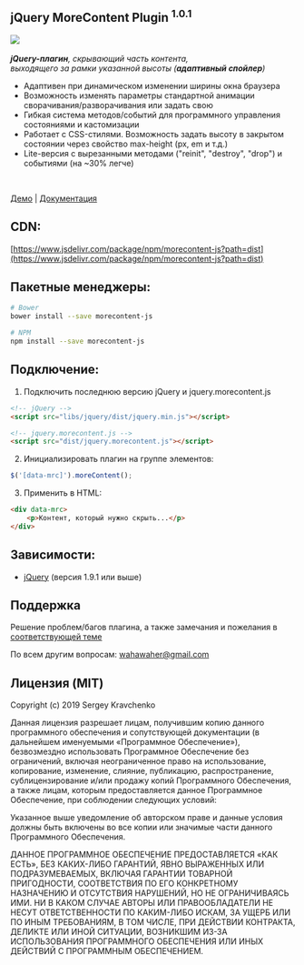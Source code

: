 jQuery MoreContent Plugin <sup>1.0.1</sup>
-------
[![](https://data.jsdelivr.com/v1/package/npm/morecontent-js/badge)](https://www.jsdelivr.com/package/npm/morecontent-js) <br><br>
_**jQuery-плагин**, скрывающий часть контента,  
выходящего за рамки указанной высоты (**адаптивный спойлер**)_

* Адаптивен при динамическом изменении ширины окна браузера
* Возможность изменять параметры стандартной анимации сворачивания/разворачивания или задать свою
* Гибкая система методов/событий для программного управления состояниями и кастомизации
* Работает с CSS-стилями. Возможность задать высоту в закрытом состоянии через свойство max-height (px, em и т.д.)
* Lite-версия с вырезанными методами ("reinit", "destroy", "drop") и событиями (на ~30% легче)

<br>

[Демо](http://wahawaher.000webhostapp.com/morecontent-js#examples) | [Документация](http://wahawaher.000webhostapp.com/morecontent-js)

## CDN:
[https://www.jsdelivr.com/package/npm/morecontent-js?path=dist](https://www.jsdelivr.com/package/npm/morecontent-js?path=dist)

## Пакетные менеджеры:
```sh
# Bower
bower install --save morecontent-js

# NPM
npm install --save morecontent-js
```

## Подключение:

1. Подключить последнюю версию jQuery и jquery.morecontent.js
```html
<!-- jQuery -->
<script src="libs/jquery/dist/jquery.min.js"></script>

<!-- jquery.morecontent.js -->
<script src="dist/jquery.morecontent.js"></script>
```
2. Инициализировать плагин на группе элементов:
```javascript
$('[data-mrc]').moreContent();
```
3. Применить в HTML:
```html
<div data-mrc>
	<p>Контент, который нужно скрыть...</p>
</div>
```
## Зависимости:
- [jQuery](http://jquery.com/download/) (версия 1.9.1 или выше)

## Поддержка
Решение проблем/багов плагина, а также замечания и пожелания в [соответствующей теме](https://github.com/WahaWaher/morecontent-js/issues)

По всем другим вопросам:  [wahawaher@gmail.com](mailto:wahawaher@gmail.com "Написать на wahawaher@gmail.com")

## Лицензия (MIT)
Copyright (c) 2019 Sergey Kravchenko

Данная лицензия разрешает лицам, получившим копию данного программного обеспечения и сопутствующей документации (в дальнейшем именуемыми «Программное Обеспечение»), безвозмездно использовать Программное Обеспечение без ограничений, включая неограниченное право на использование, копирование, изменение, слияние, публикацию, распространение, сублицензирование и/или продажу копий Программного Обеспечения, а также лицам, которым предоставляется данное Программное Обеспечение, при соблюдении следующих условий:

Указанное выше уведомление об авторском праве и данные условия должны быть включены во все копии или значимые части данного Программного Обеспечения.

ДАННОЕ ПРОГРАММНОЕ ОБЕСПЕЧЕНИЕ ПРЕДОСТАВЛЯЕТСЯ «КАК ЕСТЬ», БЕЗ КАКИХ-ЛИБО ГАРАНТИЙ, ЯВНО ВЫРАЖЕННЫХ ИЛИ ПОДРАЗУМЕВАЕМЫХ, ВКЛЮЧАЯ ГАРАНТИИ ТОВАРНОЙ ПРИГОДНОСТИ, СООТВЕТСТВИЯ ПО ЕГО КОНКРЕТНОМУ НАЗНАЧЕНИЮ И ОТСУТСТВИЯ НАРУШЕНИЙ, НО НЕ ОГРАНИЧИВАЯСЬ ИМИ. НИ В КАКОМ СЛУЧАЕ АВТОРЫ ИЛИ ПРАВООБЛАДАТЕЛИ НЕ НЕСУТ ОТВЕТСТВЕННОСТИ ПО КАКИМ-ЛИБО ИСКАМ, ЗА УЩЕРБ ИЛИ ПО ИНЫМ ТРЕБОВАНИЯМ, В ТОМ ЧИСЛЕ, ПРИ ДЕЙСТВИИ КОНТРАКТА, ДЕЛИКТЕ ИЛИ ИНОЙ СИТУАЦИИ, ВОЗНИКШИМ ИЗ-ЗА ИСПОЛЬЗОВАНИЯ ПРОГРАММНОГО ОБЕСПЕЧЕНИЯ ИЛИ ИНЫХ ДЕЙСТВИЙ С ПРОГРАММНЫМ ОБЕСПЕЧЕНИЕМ.
